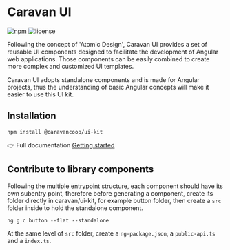 # Caravan UI

[![npm](https://badgen.net/npm/v/@caravancoop/ui-kit)](https://www.npmjs.com/package/@caravancoop/ui-kit)
![license](https://badgen.net/static/license/MIT/green)

Following the concept of 'Atomic Design', Caravan UI provides a set of reusable UI components designed to facilitate the development of Angular web applications. Those components can be easily combined to create more complex and customized UI templates.

Caravan UI adopts standalone components and is made for Angular projects, thus the understanding of basic Angular concepts will make it easier to use this UI kit.
## Installation
```
npm install @caravancoop/ui-kit
```
👉 Full documentation [Getting started](https://caravancoop.github.io/caravan-ui-docs/getting-started)

## Contribute to library components
Following the multiple entrypoint structure, each component should have its own subentry point, therefore before generating a component, create its folder directly in caravan/ui-kit, for example button folder, then create a `src` folder inside to hold the standalone component.
```
ng g c button --flat --standalone
```
At the same level of `src` folder, create a `ng-package.json`, a `public-api.ts` and a `index.ts`.





